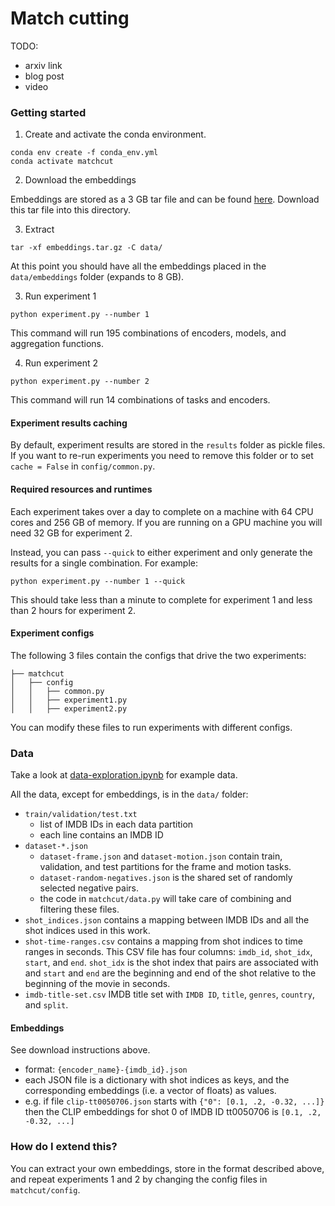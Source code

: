 # Match cutting

TODO:
- arxiv link
- blog post
- video

### Getting started
1. Create and activate the conda environment.
```shell
conda env create -f conda_env.yml
conda activate matchcut
```

2. Download the embeddings

Embeddings are stored as a 3 GB tar file and can be found [here](https://drive.google.com/file/d/1gkXLkvASovS6g_WD5v50NWsjLiw1QP8I/view?usp=sharing). Download this tar file into this directory.

3. Extract
```shell
tar -xf embeddings.tar.gz -C data/
```

At this point you should have all the embeddings placed in the `data/embeddings` folder (expands to 8 GB).

3. Run experiment 1
```shell
python experiment.py --number 1
```

This command will run 195 combinations of encoders, models, and aggregation functions.

4. Run experiment 2
```shell
python experiment.py --number 2
```

This command will run 14 combinations of tasks and encoders.

#### Experiment results caching
By default, experiment results are stored in the `results` folder as pickle files. If you want to re-run experiments you need to remove this folder or to set `cache = False` in `config/common.py`.

#### Required resources and runtimes
Each experiment takes over a day to complete on a machine with 64 CPU cores and 256 GB of memory. If you are running on a GPU machine you will need 32 GB for experiment 2.

Instead, you can pass `--quick` to either experiment and only generate the results for a single combination. For example:
```shell
python experiment.py --number 1 --quick
```

This should take less than a minute to complete for experiment 1 and less than 2 hours for experiment 2.

#### Experiment configs
The following 3 files contain the configs that drive the two experiments:
```
├── matchcut
│   ├── config
│   │   ├── common.py
│   │   ├── experiment1.py
│   │   ├── experiment2.py
```

You can modify these files to run experiments with different configs.

### Data
Take a look at [data-exploration.ipynb](dataset-exploration.ipynb) for example data.

All the data, except for embeddings, is in the `data/` folder:

- `train/validation/test.txt`
  - list of IMDB IDs in each data partition
  - each line contains an IMDB ID
- `dataset-*.json`
  - `dataset-frame.json` and `dataset-motion.json` contain train, validation, and test partitions for the frame and motion tasks.
  - `dataset-random-negatives.json` is the shared set of randomly selected negative pairs.
  - the code in `matchcut/data.py` will take care of combining and filtering these files.
- `shot_indices.json` contains a mapping between IMDB IDs and all the shot indices used in this work.
- `shot-time-ranges.csv` contains a mapping from shot indices to time ranges in seconds. This CSV file has four columns: `imdb_id`, `shot_idx`, `start`, and `end`. `shot_idx` is the shot index that pairs are associated with and `start` and `end` are the beginning and end of the shot relative to the beginning of the movie in seconds.
- `imdb-title-set.csv` IMDB title set with `IMDB ID`, `title`, `genres`, `country`, and `split`.
  
#### Embeddings
See download instructions above.
  - format: `{encoder_name}-{imdb_id}.json`
  - each JSON file is a dictionary with shot indices as keys, and the corresponding embeddings (i.e. a vector of floats) as values.
  - e.g. if file `clip-tt0050706.json` starts with `{"0": [0.1, .2, -0.32, ...]}` then the CLIP embeddings for shot 0 of IMDB ID tt0050706 is `[0.1, .2, -0.32, ...]`

### How do I extend this?
You can extract your own embeddings, store in the format described above, and repeat experiments 1 and 2 by changing the config files in `matchcut/config`.
